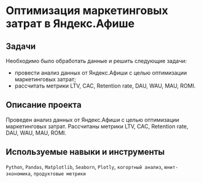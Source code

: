 # Оптимизация маркетинговых затрат в Яндекс.Афише 

## Задачи
Необходимо было обработать данные и решить следующие задачи:
* провести анализ данных от Яндекс.Афиши с целью оптимизации маркетинговых затрат;
* рассчитать метрики LTV, CAC, Retention rate, DAU, WAU, MAU, ROMI.

## Описание проекта
Проведен анализ данных от Яндекс.Афиши с целью оптимизации маркетинговых затрат. Рассчитаны метрики LTV, CAC, Retention rate, DAU, WAU, MAU, ROMI.

## Используемые навыки и инструменты
`Python`, `Pandas`, `Matplotlib`, `Seaborn`, `Plotly`, `когортный анализ`, `юнит-экономика`, `продуктовые метрики`

